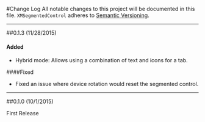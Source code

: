 #Change Log
All notable changes to this project will be documented in this file.
`XMSegmentedControl` adheres to [Semantic Versioning](http://semver.org/).

--- 

##0.1.3 (11/28/2015)

#### Added
* Hybrid mode: Allows using a combination of text and icons for a tab.

####Fixed
* Fixed an issue where device rotation would reset the segmented control.

---

##0.1.0 (10/1/2015)

First Release